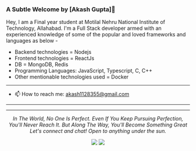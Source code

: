 ### A Subtle Welcome by [Akash Gupta]👋

Hey, I am a Final year student at Motilal Nehru National Institute of Technology, Allahabad. I'm a Full Stack developer armed with an experienced knowledge of some of the popular and loved frameworks and languages as below -
- Backend technologies = Nodejs
- Frontend technologies = ReactJs
- DB = MongoDB, Redis
- Programming Languages: JavaScript, Typescript, C, C++
- Other mentionable technologies used = Docker
*******

- 📫 How to reach me: 
akash1128355@gmail.com
******
<hr>
<p align="center">
  <i>In The World, No One Is Perfect. Even If You Keep Pursuing Perfection, You'll Never Reach It. But Along The Way, You'll Become Something Great</i>
     <br/>
  <i>Let's connect and chat! Open to anything under the sun.</i>

  <p align="center">
     <a target="_blank" href="https://www.linkedin.com/in/akashgupta4081/"><img src="https://img.shields.io/badge/-LinkedIn-0077B5?style=for-the-badge&logo=Linkedin&logoColor=white"></img></a>
     <a target="_blank" href="mailto:akash1128355@gmail.com"><img src="https://img.shields.io/badge/-Gmail-D14836?style=for-the-badge&logo=Gmail&logoColor=white"></img></a>

  </p>
</p>


